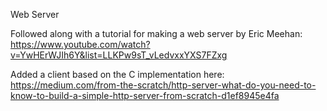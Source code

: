 Web Server

Followed along with a tutorial for making a web server by Eric Meehan:
https://www.youtube.com/watch?v=YwHErWJIh6Y&list=LLKPw9sT_vLedvxxYXS7FZxg

Added a client based on the C implementation here:
https://medium.com/from-the-scratch/http-server-what-do-you-need-to-know-to-build-a-simple-http-server-from-scratch-d1ef8945e4fa
